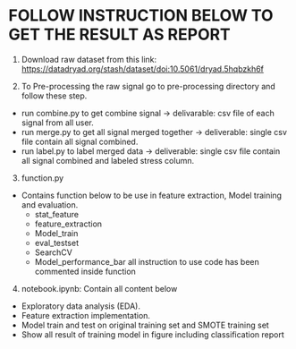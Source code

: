 # FOLLOW INSTRUCTION BELOW TO GET THE RESULT AS REPORT

1. Download raw dataset from this link: https://datadryad.org/stash/dataset/doi:10.5061/dryad.5hqbzkh6f

2. To Pre-processing the raw signal go to pre-processing directory and follow these step.
- run combine.py to get combine signal -> delivarable: csv file of each signal from all user.
- run merge.py to get all signal merged together -> deliverable: single csv file contain all signal combined.
- run label.py to label merged data -> deliverable: single csv file contain all signal combined and labeled stress column.

3. function.py 
- Contains function below to be use in feature extraction, Model training and evaluation.
    - stat_feature
    - feature_extraction
    - Model_train
    - eval_testset
    - SearchCV
    - Model_performance_bar
    all instruction to use code has been commented inside function

4. notebook.ipynb: Contain all content below
- Exploratory data analysis (EDA).
- Feature extraction implementation.
- Model train and test on original training set and SMOTE training set
- Show all result of training model in figure including classification report


